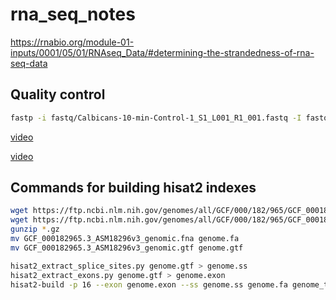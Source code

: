 # rna_seq_notes

https://rnabio.org/module-01-inputs/0001/05/01/RNAseq_Data/#determining-the-strandedness-of-rna-seq-data

## Quality control

```bash
fastp -i fastq/Calbicans-10-min-Control-1_S1_L001_R1_001.fastq -I fastq/Calbicans-10-min-Control-1_S1_L001_R2_001.fastq -o fastq_qc/qc-Calbicans-10-min-Control-1_S1_L001_R1_001.fastq -O fastq_qc/qc-Calbicans-10-min-Control-1_S1_L001_R2_001.fastq -h fastq_qc/qc-Calbicans-10-min-Control-1_S1_L001.html -j fastq_qc/qc-Calbicans-10-min-Control-1_S1_L001.json
```

[video](https://www.youtube.com/watch?v=lG11JjovJHE)

[video](https://www.youtube.com/watch?v=-qwmeHyY6T0)

## Commands for building hisat2 indexes

```bash
wget https://ftp.ncbi.nlm.nih.gov/genomes/all/GCF/000/182/965/GCF_000182965.3_ASM18296v3/GCF_000182965.3_ASM18296v3_genomic.fna.gz
wget https://ftp.ncbi.nlm.nih.gov/genomes/all/GCF/000/182/965/GCF_000182965.3_ASM18296v3/GCF_000182965.3_ASM18296v3_genomic.gtf.gz
gunzip *.gz
mv GCF_000182965.3_ASM18296v3_genomic.fna genome.fa
mv GCF_000182965.3_ASM18296v3_genomic.gtf genome.gtf

hisat2_extract_splice_sites.py genome.gtf > genome.ss
hisat2_extract_exons.py genome.gtf > genome.exon
hisat2-build -p 16 --exon genome.exon --ss genome.ss genome.fa genome_tran

```


